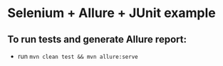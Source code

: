# Selenium + Allure + JUnit example

## To run tests and generate Allure report:

* run `mvn clean test && mvn allure:serve`
